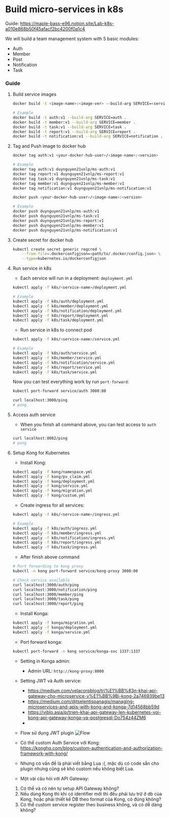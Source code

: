 # Build micro-services in k8s

Guide: https://maple-bass-e96.notion.site/Lab-k8s-a010e868b50f45afacf2bc4200f0a1c4

We will build a team management system with 5 basic modules:
- Auth
- Member
- Post
- Notification
- Task

### Guide
1. Build service images
    ```bash
    docker build -t <image-name>:<image-ver> --build-arg SERVICE=<service-name> .

    # Example
    docker build -t auth:v1 --build-arg SERVICE=auth .
    docker build -t member:v1 --build-arg SERVICE=member .
    docker build -t task:v1 --build-arg SERVICE=task .
    docker build -t report:v1 --build-arg SERVICE=report .
    docker build -t notification:v1 --build-arg SERVICE=notification .
    ```

2. Tag and Push image to docker hub
    ```bash
    docker tag auth:v1 <your-docker-hub-user>/<image-name>:<version>

    # Example
    docker tag auth:v1 duynguyen21vnlp/ms-auth:v1
    docker tag report:v1 duynguyen21vnlp/ms-report:v1
    docker tag task:v1 duynguyen21vnlp/ms-task:v1
    docker tag member:v1 duynguyen21vnlp/ms-member:v1
    docker tag notification:v1 duynguyen21vnlp/ms-notification:v1

    docker push <your-docker-hub-user>/<image-name>:<version>

    # Example
    docker push duynguyen21vnlp/ms-auth:v1
    docker push duynguyen21vnlp/ms-task:v1
    docker push duynguyen21vnlp/ms-report:v1
    docker push duynguyen21vnlp/ms-member:v1
    docker push duynguyen21vnlp/ms-notification:v1
    ```

3. Create secret for docker hub
    ```bash
    kubectl create secret generic regcred \
        --from-file=.dockerconfigjson=<path/to/.docker/config.json> \
        --type=kubernetes.io/dockerconfigjson
    ```

4. Run service in k8s
    - Each service will run in a deployment: `deployment.yml`
    ```bash
    kubectl apply -f k8s/<service-name>/deployment.yml

    # Example
    kubectl apply -f k8s/auth/deployment.yml
    kubectl apply -f k8s/member/deployment.yml
    kubectl apply -f k8s/notification/deployment.yml
    kubectl apply -f k8s/report/deployment.yml
    kubectl apply -f k8s/task/deployment.yml
    ```

    - Run service in k8s to connect pod
    ```bash
    kubectl apply -f k8s/<service-name>/service.yml

    # Example
    kubectl apply -f k8s/auth/service.yml
    kubectl apply -f k8s/member/service.yml
    kubectl apply -f k8s/notification/service.yml
    kubectl apply -f k8s/report/service.yml
    kubectl apply -f k8s/task/service.yml
    ```

    Now you can test everything work by run `port-forward`:
    ```bash
    kubectl port-forward service/auth 3000:80

    curl localhost:3000/ping
    # pong
    ```

5. Access auth service
    - When you finish all command above, you can test access to `auth service`
    ```bash
    curl localhost:8082/ping
    # pong
    ```

6. Setup Kong for Kubernetes

    - Install Kong:
    ```bash
    kubectl apply -f kong/namespace.yml
    kubectl apply -f kong/pv_claim.yml
    kubectl apply -f kong/deployment.yml
    kubectl apply -f kong/service.yml
    kubectl apply -f kong/migration.yml
    kubectl apply -f kong/custom.yml
    ```

    - Create ingress for all services:
    ```bash
    kubectl apply -f k8s/<service-name>/ingress.yml

    # Example
    kubectl apply -f k8s/auth/ingress.yml
    kubectl apply -f k8s/member/ingress.yml
    kubectl apply -f k8s/notification/ingress.yml
    kubectl apply -f k8s/report/ingress.yml
    kubectl apply -f k8s/task/ingress.yml
    ```

    - After finish above command
    ```bash
    # Port forwarding to kong proxy
    kubectl -n kong port-forward service/kong-proxy 3000:80

    # Check service available
    curl localhost:3000/auth/ping
    curl localhost:3000/notification/ping
    curl localhost:3000/member/ping
    curl localhost:3000/task/ping
    curl localhost:3000/report/ping
    ```

     - Install Konga:
    ```bash
    kubectl apply -f konga/migration.yml
    kubectl apply -f konga/deployment.yml
    kubectl apply -f konga/service.yml
    ```

    - Port forward konga:
    ```bash
    kubectl port-forward -n kong service/konga-svc 1337:1337
    ```

    - Setting in Konga admin:
        - Admin URL: `http://kong-proxy:8000`

    - Setting JWT và Auth service:
        - https://medium.com/velacorpblog/tri%E1%BB%83n-khai-api-gateway-cho-microservice-v%E1%BB%9Bi-kong-2a746939be13
        - https://medium.com/@tselentispanagis/managing-microservices-and-apis-with-kong-and-konga-7d14568bb59d
        - https://viblo.asia/p/trien-khai-api-gateway-len-kubernetes-voi-kong-api-gateway-konga-va-postgresql-Do754z44ZM6
        -

    - Flow sử dụng JWT plugin
    ![Flow](https://2tjosk2rxzc21medji3nfn1g-wpengine.netdna-ssl.com/wp-content/uploads/2020/07/FY21_Q1_Degui_Xu.jpg.webp)

    - Có thể custom Auth Service với Kong: https://konghq.com/blog/custom-authentication-and-authorization-framework-with-kong/
    - Nhưng có vấn đề là phải viết bằng Lua :(, mặc dù có code sẵn cho plugin nhưng cũng sẽ khó custom nếu không biết Lua.


    - Một vài câu hỏi với API Gateway:
    1. Có thể và có nên tự setup API Gateway không?
    2. Nếu dùng Kong thì khi có identifier mới thì đều phải lưu trữ ở db của Kong, hoặc phải thiết kế DB theo format của Kong, có đúng không?
    3. Có thể custom service register theo business không, và có dễ dàng không?





